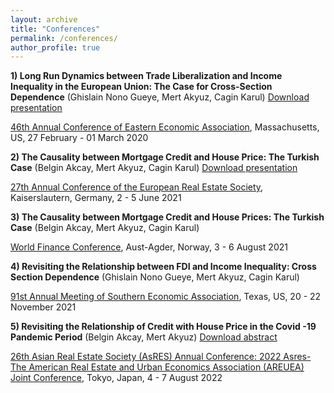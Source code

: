 ```yaml
---
layout: archive
title: "Conferences"
permalink: /conferences/
author_profile: true
---
```


**1) Long Run Dynamics between Trade Liberalization and Income Inequality in the European Union: The Case for Cross-Section Dependence**
(Ghislain Nono Gueye, Mert Akyuz, Cagin Karul) [Download presentation](https://github.com/makyuzmert/makyuzmert.github.io/blob/master/files/Presentation_conference.pdf)

[46th Annual Conference of Eastern Economic Association](https://www.ramapo.edu/eea/), Massachusetts, US, 27 February - 01 March 2020

**2) The Causality between Mortgage Credit and House Price: The Turkish Case**
(Belgin Akcay, Mert Akyuz, Cagin Karul) [Download presentation](https://eres.architexturez.net/doc/oai-eres-id-eres2021-28)

[27th Annual Conference of the European Real Estate Society](https://eres.architexturez.net/doc/oai-eres-id-eres2021-28), Kaiserslautern, Germany, 2 - 5 June 2021

**3) The Causality between Mortgage Credit and House Prices: The Turkish Case**
(Belgin Akcay, Mert Akyuz, Cagin Karul)

[World Finance Conference](https://www.world-finance-conference.com/conference.php?id=21), Aust-Agder, Norway, 3 - 6 August 2021

**4) Revisiting the Relationship between FDI and Income Inequality: Cross Section Dependence**
(Ghislain Nono Gueye, Mert Akyuz, Cagin Karul)

[91st Annual Meeting of Southern Economic Association](https://www.southerneconomic.org/event/7662b305-ad92-474d-8f2c-bce1240b9858/summary), Texas, US, 20 - 22 November 2021

**5) Revisiting the Relationship of Credit with House Price in the Covid -19 Pandemic Period**
(Belgin Akcay, Mert Akyuz)  [Download abstract](chrome-extension://efaidnbmnnnibpcajpcglclefindmkaj/https://jarefe.com/application/files/7016/5948/2210/Agenda_Abstracts_2022AsRES-AREUEA_20220803.pdf)

[26th Asian Real Estate Society (AsRES) Annual Conference: 2022 Asres-The American Real Estate and Urban Economics Association (AREUEA) Joint Conference](https://jarefe.com/index.php/asres), Tokyo, Japan, 4 - 7 August 2022
